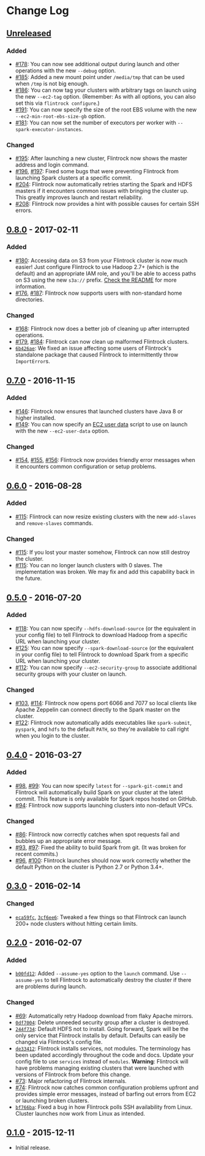 # Change Log

## [Unreleased]

[Unreleased]: https://github.com/nchammas/flintrock/compare/v0.8.0...master

### Added

* [#178]: You can now see additional output during launch and other
  operations with the new `--debug` option.
* [#185]: Added a new mount point under `/media/tmp` that can be used
  when `/tmp` is not big enough.
* [#186]: You can now tag your clusters with arbitrary tags on launch
  using the new `--ec2-tag` option. (Remember: As with all options,
  you can also set this via `flintrock configure`.)
* [#191]: You can now specify the size of the root EBS volume with the
  new `--ec2-min-root-ebs-size-gb` option.
* [#181]: You can now set the number of executors per worker with
  `--spark-executor-instances`.

[#178]: https://github.com/nchammas/flintrock/pull/178
[#185]: https://github.com/nchammas/flintrock/pull/185
[#186]: https://github.com/nchammas/flintrock/pull/186
[#191]: https://github.com/nchammas/flintrock/pull/191
[#181]: https://github.com/nchammas/flintrock/pull/181

### Changed

* [#195]: After launching a new cluster, Flintrock now shows the
  master address and login command.
* [#196], [#197]: Fixed some bugs that were preventing Flintrock from
  launching Spark clusters at a specific commit.
* [#204]: Flintrock now automatically retries starting the Spark and
  HDFS masters if it encounters common issues with bringing the
  cluster up. This greatly improves launch and restart reliability.
* [#208]: Flintrock now provides a hint with possible causes for
  certain SSH errors.

[#195]: https://github.com/nchammas/flintrock/pull/195
[#196]: https://github.com/nchammas/flintrock/pull/196
[#197]: https://github.com/nchammas/flintrock/pull/197
[#204]: https://github.com/nchammas/flintrock/pull/204
[#208]: https://github.com/nchammas/flintrock/pull/208

## [0.8.0] - 2017-02-11

[0.8.0]: https://github.com/nchammas/flintrock/compare/v0.7.0...v0.8.0

### Added

* [#180]: Accessing data on S3 from your Flintrock cluster is now much
  easier! Just configure Flintrock to use Hadoop 2.7+ (which is the
  default) and an appropriate IAM role, and you'll be able to access
  paths on S3 using the new `s3a://` prefix. [Check the README] for
  more information.
* [#176], [#187]: Flintrock now supports users with non-standard home
  directories.

[#180]: https://github.com/nchammas/flintrock/pull/180
[#176]: https://github.com/nchammas/flintrock/pull/176
[#187]: https://github.com/nchammas/flintrock/pull/187
[Check the README]: https://github.com/nchammas/flintrock/tree/v0.8.0#accessing-data-on-s3

### Changed

* [#168]: Flintrock now does a better job of cleaning up after
  interrupted operations.
* [#179], [#184]: Flintrock can now clean up malformed Flintrock
  clusters.
* [`6b426ae`]: We fixed an issue affecting some users of Flintrock's
  standalone package that caused Flintrock to intermittently throw
  `ImportError`s.

[#168]: https://github.com/nchammas/flintrock/pull/168
[#179]: https://github.com/nchammas/flintrock/pull/179
[#184]: https://github.com/nchammas/flintrock/pull/184
[`6b426ae`]: https://github.com/nchammas/flintrock/commit/6b426aedc7e92b434021cc09c6e7eb181fca7eef

## [0.7.0] - 2016-11-15

[0.7.0]: https://github.com/nchammas/flintrock/compare/v0.6.0...v0.7.0

### Added

* [#146]: Flintrock now ensures that launched clusters have Java 8 or
  higher installed.
* [#149]: You can now specify an [EC2 user data] script to use on launch
  with the new `--ec2-user-data` option.

[#146]: https://github.com/nchammas/flintrock/pull/146
[#149]: https://github.com/nchammas/flintrock/pull/149
[EC2 user data]: http://docs.aws.amazon.com/AWSEC2/latest/UserGuide/user-data.html

### Changed

* [#154], [#155], [#156]: Flintrock now provides friendly error messages
  when it encounters common configuration or setup problems.

[#154]: https://github.com/nchammas/flintrock/pull/154
[#155]: https://github.com/nchammas/flintrock/pull/155
[#156]: https://github.com/nchammas/flintrock/pull/156

## [0.6.0] - 2016-08-28

[0.6.0]: https://github.com/nchammas/flintrock/compare/v0.5.0...v0.6.0

### Added

* [#115]: Flintrock can now resize existing clusters with the new
  `add-slaves` and `remove-slaves` commands.

[#115]: https://github.com/nchammas/flintrock/pull/115

### Changed

* [#115]: If you lost your master somehow, Flintrock can now still
  destroy the cluster.
* [#115]: You can no longer launch clusters with 0 slaves. The
  implementation was broken. We may fix and add this capability back
  in the future.

## [0.5.0] - 2016-07-20

[0.5.0]: https://github.com/nchammas/flintrock/compare/v0.4.0...v0.5.0

### Added

* [#118]: You can now specify `--hdfs-download-source` (or the
  equivalent in your config file) to tell Flintrock to download Hadoop
  from a specific URL when launching your cluster.
* [#125]: You can now specify `--spark-download-source` (or the
  equivalent in your config file) to tell Flintrock to download Spark
  from a specific URL when launching your cluster.
* [#112]: You can now specify `--ec2-security-group` to associate
  additional security groups with your cluster on launch.

[#118]: https://github.com/nchammas/flintrock/pull/118
[#125]: https://github.com/nchammas/flintrock/pull/125
[#112]: https://github.com/nchammas/flintrock/pull/112

### Changed

* [#103], [#114]: Flintrock now opens port 6066 and 7077 so local
  clients like Apache Zeppelin can connect directly to the Spark
  master on the cluster.
* [#122]: Flintrock now automatically adds executables like
  `spark-submit`, `pyspark`, and `hdfs` to the default `PATH`, so
  they're available to call right when you login to the cluster.

[#103]: https://github.com/nchammas/flintrock/pull/103
[#114]: https://github.com/nchammas/flintrock/pull/114
[#122]: https://github.com/nchammas/flintrock/pull/122

## [0.4.0] - 2016-03-27

[0.4.0]: https://github.com/nchammas/flintrock/compare/v0.3.0...v0.4.0

### Added

* [#98], [#99]: You can now specify `latest` for `--spark-git-commit`
  and Flintrock will automatically build Spark on your cluster at the
  latest commit. This feature is only available for Spark repos
  hosted on GitHub.
* [#94]: Flintrock now supports launching clusters into non-default
  VPCs.

[#94]: https://github.com/nchammas/flintrock/pull/94
[#98]: https://github.com/nchammas/flintrock/pull/98
[#99]: https://github.com/nchammas/flintrock/pull/99

### Changed

* [#86]: Flintrock now correctly catches when spot requests fail and
  bubbles up an appropriate error message.
* [#93], [#97]: Fixed the ability to build Spark from git. (It was
  broken for recent commits.)
* [#96], [#100]: Flintrock launches should now work correctly whether
  the default Python on the cluster is Python 2.7 or Python 3.4+.

[#86]: https://github.com/nchammas/flintrock/pull/86
[#93]: https://github.com/nchammas/flintrock/pull/93
[#96]: https://github.com/nchammas/flintrock/pull/96
[#97]: https://github.com/nchammas/flintrock/pull/97
[#100]: https://github.com/nchammas/flintrock/pull/100

## [0.3.0] - 2016-02-14

[0.3.0]: https://github.com/nchammas/flintrock/compare/v0.2.0...v0.3.0

### Changed

* [`eca59fc`], [`3cf6ee6`]: Tweaked a few things so that Flintrock
  can launch 200+ node clusters without hitting certain limits.

[`eca59fc`]: https://github.com/nchammas/flintrock/commit/eca59fc0052874d9aa48b7d4d7d79192b5e609d1
[`3cf6ee6`]: https://github.com/nchammas/flintrock/commit/3cf6ee64162ceaac6429d79c3bc6ef25988eaa8e

## [0.2.0] - 2016-02-07

[0.2.0]: https://github.com/nchammas/flintrock/compare/v0.1.0...v0.2.0

### Added

* [`b00fd12`]: Added `--assume-yes` option to the `launch` command.
  Use `--assume-yes` to tell Flintrock to automatically destroy the
  cluster if there are problems during launch.

[`b00fd12`]: https://github.com/nchammas/flintrock/commit/b00fd128f36e0a05dafca69b26c4d1b190fa42c9

### Changed

* [#69]: Automatically retry Hadoop download from flaky Apache
  mirrors.
* [`0df7004`]: Delete unneeded security group after a cluster is
  destroyed.
* [`244f734`]: Default HDFS not to install. Going forward, Spark will
  be the only service that Flintrock installs by default. Defaults can
  easily be changed via Flintrock's config file.
* [`de33412`]: Flintrock installs services, not modules. The
  terminology has been updated accordingly throughout the code and
  docs. Update your config file to use `services` instead of
  `modules`. **Warning**: Flintrock will have problems managing
  existing clusters that were launched with versions of Flintrock from
  before this change.
* [#73]: Major refactoring of Flintrock internals.
* [#74]: Flintrock now catches common configuration problems upfront
  and provides simple error messages, instead of barfing out errors
  from EC2 or launching broken clusters.
* [`bf766ba`]: Fixed a bug in how Flintrock polls SSH availability
  from Linux. Cluster launches now work from Linux as intended.

[#69]: https://github.com/nchammas/flintrock/pull/69
[`0df7004`]: https://github.com/nchammas/flintrock/commit/0df70043f3da215fe699165bc961bd0c4ba4ea88
[`244f734`]: https://github.com/nchammas/flintrock/commit/244f7345696d1b8cec1d1b575a304b9bd9a77840
[`de33412`]: https://github.com/nchammas/flintrock/commit/de3341221ca8d57f5a465b13f07c8e266ae11a59
[#73]: https://github.com/nchammas/flintrock/pull/73
[#74]: https://github.com/nchammas/flintrock/pull/74
[`bf766ba`]: https://github.com/nchammas/flintrock/commit/bf766ba48f12a8752c2e32f9b3daf29501c30866

## [0.1.0] - 2015-12-11

[0.1.0]: https://github.com/nchammas/flintrock/releases/tag/v0.1.0

* Initial release.
